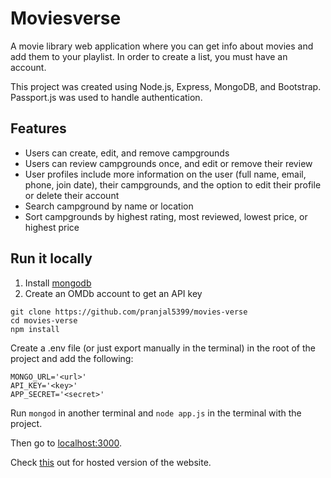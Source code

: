 # Moviesverse

A movie library web application where you can get info about movies and add them to your playlist. In order to create a list, you must have an account.

This project was created using Node.js, Express, MongoDB, and Bootstrap. Passport.js was used to handle authentication.

## Features

- Users can create, edit, and remove campgrounds
- Users can review campgrounds once, and edit or remove their review
- User profiles include more information on the user (full name, email, phone, join date), their campgrounds, and the option to edit their profile or delete their account
- Search campground by name or location
- Sort campgrounds by highest rating, most reviewed, lowest price, or highest price

## Run it locally

1. Install [mongodb](https://www.mongodb.com/)
2. Create an OMDb account to get an API key

```
git clone https://github.com/pranjal5399/movies-verse
cd movies-verse
npm install
```

Create a .env file (or just export manually in the terminal) in the root of the project and add the following:

```
MONGO_URL='<url>'
API_KEY='<key>'
APP_SECRET='<secret>'
```

Run `mongod` in another terminal and `node app.js` in the terminal with the project.

Then go to [localhost:3000](http://localhost:3000/).

Check [this](https://movies-verse.herokuapp.com/) out for hosted version of the website.
